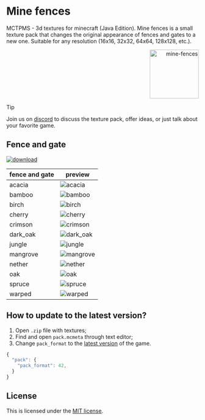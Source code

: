# Mine fences

MCTPMS - 3d textures for minecraft (Java Edition). Mine fences is a small texture pack that changes the original appearance of fences and gates to a new one. Suitable for any resolution (16x16, 32x32, 64x64, 128x128, etc.). <p align="right">
  <img
    src="https://github.com/andrejsharapov/mine-fences/blob/main/pack.png?raw=true"
    alt="mine-fences"
    width="128">
</p>

> [!TIP]  
> Join us on [discord](https://discord.gg/En8KcxdDra) to discuss the texture pack, offer ideas, or just talk about your favorite game.

## Fence and gate

[![download][download-badge]][download-link]

| fence and gate | preview                                                                                           |
| -------------- | ------------------------------------------------------------------------------------------------- |
| acacia         | ![acacia](https://github.com/andrejsharapov/mine-fences/blob/main/fences/acacia.png?raw=true)     |
| bamboo         | ![bamboo](https://github.com/andrejsharapov/mine-fences/blob/main/fences/bamboo.png?raw=true)     |
| birch          | ![birch](https://github.com/andrejsharapov/mine-fences/blob/main/fences/birch.png?raw=true)       |
| cherry         | ![cherry](https://github.com/andrejsharapov/mine-fences/blob/main/fences/cherry.png?raw=true)     |
| crimson        | ![crimson](https://github.com/andrejsharapov/mine-fences/blob/main/fences/crimson.png?raw=true)   |
| dark_oak       | ![dark_oak](https://github.com/andrejsharapov/mine-fences/blob/main/fences/dark_oak.png?raw=true) |
| jungle         | ![jungle](https://github.com/andrejsharapov/mine-fences/blob/main/fences/jungle.png?raw=true)     |
| mangrove       | ![mangrove](https://github.com/andrejsharapov/mine-fences/blob/main/fences/mangrove.png?raw=true) |
| nether         | ![nether](https://github.com/andrejsharapov/mine-fences/blob/main/fences/nether.png?raw=true)     |
| oak            | ![oak](https://github.com/andrejsharapov/mine-fences/blob/main/fences/oak.png?raw=true)           |
| spruce         | ![spruce](https://github.com/andrejsharapov/mine-fences/blob/main/fences/spruce.png?raw=true)     |
| warped         | ![warped](https://github.com/andrejsharapov/mine-fences/blob/main/fences/warped.png?raw=true)     |

## How to update to the latest version?

1. Open `.zip` file with textures;
2. Find and open `pack.mcmeta` through text editor;
3. Change `pack_format` to the [latest version](https://minecraft.wiki/w/Pack_format#List_of_resource_pack_formats) of the game.

```js
{
  "pack": {
    "pack_format": 42,
  }
}
```

## License

This is licensed under the [MIT license](https://github.com/andrejsharapov/mine-fences/blob/main/LICENSE).

<!--  -->

[download-link]: https://www.planetminecraft.com/texture-pack/mine-fences/
[download-badge]: https://img.shields.io/badge/DOWNLOAD_PACK-.zip-41b883
